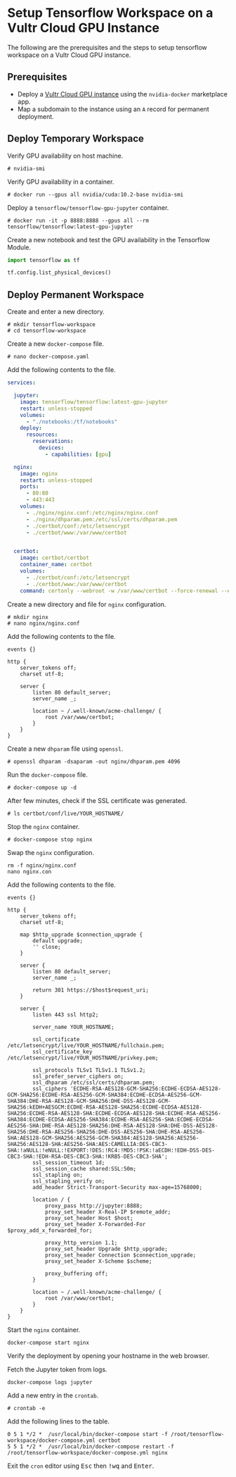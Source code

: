 # Setup Tensorflow Workspace on a Vultr Cloud GPU Instance

The following are the prerequisites and the steps to setup tensorflow workspace on a Vultr Cloud GPU instance.

## Prerequisites

* Deploy a [Vultr Cloud GPU instance](https://www.vultr.com/marketplace/apps/nvidia-docker/) using the `nvidia-docker` marketplace app.
* Map a subdomain to the instance using an `A` record for permanent deployment.

## Deploy Temporary Workspace

Verify GPU availability on host machine.

```console
# nvidia-smi
```

Verify GPU availability in a container.

```console
# docker run --gpus all nvidia/cuda:10.2-base nvidia-smi
```

Deploy a `tensorflow/tensorflow-gpu-jupyter` container.

```console
# docker run -it -p 8888:8888 --gpus all --rm tensorflow/tensorflow:latest-gpu-jupyter
```

Create a new notebook and test the GPU availability in the Tensorflow Module.

```python
import tensorflow as tf

tf.config.list_physical_devices()
```

## Deploy Permanent Workspace

Create and enter a new directory.

```console
# mkdir tensorflow-workspace
# cd tensorflow-workspace
```

Create a new `docker-compose` file.

```console
# nano docker-compose.yaml
```

Add the following contents to the file.

```yaml
services:

  jupyter:
    image: tensorflow/tensorflow:latest-gpu-jupyter
    restart: unless-stopped
    volumes:
      - "./notebooks:/tf/notebooks"
    deploy:
      resources:
        reservations:
          devices:
            - capabilities: [gpu]

  nginx:
    image: nginx
    restart: unless-stopped
    ports:
      - 80:80
      - 443:443
    volumes:
      - ./nginx/nginx.conf:/etc/nginx/nginx.conf
      - ./nginx/dhparam.pem:/etc/ssl/certs/dhparam.pem
      - ./certbot/conf:/etc/letsencrypt
      - ./certbot/www:/var/www/certbot


  certbot:
    image: certbot/certbot
    container_name: certbot
    volumes:
      - ./certbot/conf:/etc/letsencrypt
      - ./certbot/www:/var/www/certbot
    command: certonly --webroot -w /var/www/certbot --force-renewal --email YOUR_EMAIL -d YOUR_HOSTNAME --agree-tos
```

Create a new directory and file for `nginx` configuration.

```console
# mkdir nginx
# nano nginx/nginx.conf
```

Add the following contents to the file.

```nginx
events {}

http {
    server_tokens off;
    charset utf-8;

    server {
        listen 80 default_server;
        server_name _;

        location ~ /.well-known/acme-challenge/ {
            root /var/www/certbot;
        }
    }
}
```

Create a new `dhparam` file using `openssl`.

```console
# openssl dhparam -dsaparam -out nginx/dhparam.pem 4096
```

Run the `docker-compose` file.

```console
# docker-compose up -d
```

After few minutes, check if the SSL certificate was generated.

```console
# ls certbot/conf/live/YOUR_HOSTNAME/
```

Stop the `nginx` container.

```console
# docker-compose stop nginx
```

Swap the `nginx` configuration.

```console
rm -f nginx/nginx.conf
nano nginx.con
```

Add the following contents to the file.

```nginx
events {}

http {
    server_tokens off;
    charset utf-8;

    map $http_upgrade $connection_upgrade {
        default upgrade;
        '' close;
    }

    server {
        listen 80 default_server;
        server_name _;

        return 301 https://$host$request_uri;
    }

    server {
        listen 443 ssl http2;

        server_name YOUR_HOSTNAME;

        ssl_certificate     /etc/letsencrypt/live/YOUR_HOSTNAME/fullchain.pem;
        ssl_certificate_key /etc/letsencrypt/live/YOUR_HOSTNAME/privkey.pem;

        ssl_protocols TLSv1 TLSv1.1 TLSv1.2;
        ssl_prefer_server_ciphers on;
        ssl_dhparam /etc/ssl/certs/dhparam.pem;
        ssl_ciphers 'ECDHE-RSA-AES128-GCM-SHA256:ECDHE-ECDSA-AES128-GCM-SHA256:ECDHE-RSA-AES256-GCM-SHA384:ECDHE-ECDSA-AES256-GCM-SHA384:DHE-RSA-AES128-GCM-SHA256:DHE-DSS-AES128-GCM-SHA256:kEDH+AESGCM:ECDHE-RSA-AES128-SHA256:ECDHE-ECDSA-AES128-SHA256:ECDHE-RSA-AES128-SHA:ECDHE-ECDSA-AES128-SHA:ECDHE-RSA-AES256-SHA384:ECDHE-ECDSA-AES256-SHA384:ECDHE-RSA-AES256-SHA:ECDHE-ECDSA-AES256-SHA:DHE-RSA-AES128-SHA256:DHE-RSA-AES128-SHA:DHE-DSS-AES128-SHA256:DHE-RSA-AES256-SHA256:DHE-DSS-AES256-SHA:DHE-RSA-AES256-SHA:AES128-GCM-SHA256:AES256-GCM-SHA384:AES128-SHA256:AES256-SHA256:AES128-SHA:AES256-SHA:AES:CAMELLIA:DES-CBC3-SHA:!aNULL:!eNULL:!EXPORT:!DES:!RC4:!MD5:!PSK:!aECDH:!EDH-DSS-DES-CBC3-SHA:!EDH-RSA-DES-CBC3-SHA:!KRB5-DES-CBC3-SHA';
        ssl_session_timeout 1d;
        ssl_session_cache shared:SSL:50m;
        ssl_stapling on;
        ssl_stapling_verify on;
        add_header Strict-Transport-Security max-age=15768000;

        location / {
            proxy_pass http://jupyter:8888;
            proxy_set_header X-Real-IP $remote_addr;
            proxy_set_header Host $host;
            proxy_set_header X-Forwarded-For $proxy_add_x_forwarded_for;

            proxy_http_version 1.1;
            proxy_set_header Upgrade $http_upgrade;
            proxy_set_header Connection $connection_upgrade;
            proxy_set_header X-Scheme $scheme;

            proxy_buffering off;
        }

        location ~ /.well-known/acme-challenge/ {
            root /var/www/certbot;
        }
    }
}
```

Start the `nginx` container.

```console
docker-compose start nginx
```

Verify the deployment by opening your hostname in the web browser.

Fetch the Jupyter token from logs.

```console
docker-compose logs jupyter
```

Add a new entry in the `crontab`.

```console
# crontab -e
```

Add the following lines to the table.

```cron
0 5 1 */2 *  /usr/local/bin/docker-compose start -f /root/tensorflow-workspace/docker-compose.yml certbot
5 5 1 */2 *  /usr/local/bin/docker-compose restart -f /root/tensorflow-workspace/docker-compose.yml nginx
```

Exit the `cron` editor using <kbd>Esc</kbd> then <kbd>!wq</kbd> and <kbd>Enter</kbd>.
